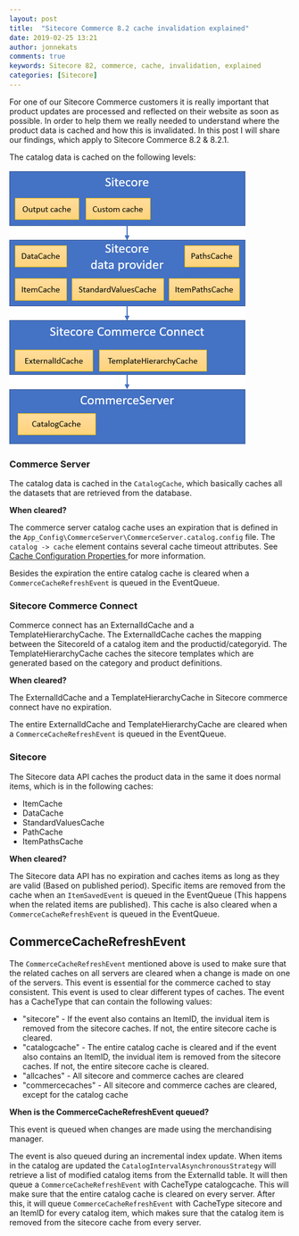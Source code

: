 ```yaml
---
layout: post
title:  "Sitecore Commerce 8.2 cache invalidation explained"
date: 2019-02-25 13:21
author: jonnekats
comments: true
keywords: Sitecore 82, commerce, cache, invalidation, explained
categories: [Sitecore]
---
```

For one of our Sitecore Commerce customers it is really important that product updates are processed and reflected on their website as soon as possible. In order to help them we really needed to understand where the product data is cached and how this is invalidated. In this post I will share our findings, which apply to Sitecore Commerce 8.2 & 8.2.1.

The catalog data is cached on the following levels:

![Caching layers](/assets/images/commerce-caching/cachinglayers.gif)

### Commerce Server
The catalog data is cached in the `CatalogCache`, which basically caches all the datasets that are retrieved from the database.  

**When cleared?**

The commerce server catalog cache uses an expiration that is defined in the `App_Config\CommerceServer\CommerceServer.catalog.config` file. The `catalog -> cache` element contains several cache timeout attributes. See [Cache Configuration Properties ](https://docs.microsoft.com/en-us/previous-versions/commerce-server/aa144659(v=cs.90)) for more information.

Besides the expiration the entire catalog cache is cleared when a `CommerceCacheRefreshEvent` is queued in the EventQueue.  

### Sitecore Commerce Connect
Commerce connect has an ExternalIdCache and a TemplateHierarchyCache. The ExternalIdCache caches the mapping between the SitecoreId of a catalog item and the productid/categoryid. The TemplateHierarchyCache caches the sitecore templates which are generated based on the category and product definitions. 

**When cleared?**

The ExternalIdCache and a TemplateHierarchyCache in Sitecore commerce connect have no expiration. 

The entire ExternalIdCache and TemplateHierarchyCache are cleared when a `CommerceCacheRefreshEvent` is queued in the EventQueue.  

### Sitecore
The Sitecore data API caches the product data in the same it does normal items, which is in the following caches:

- ItemCache
- DataCache
- StandardValuesCache
- PathCache
- ItemPathsCache

**When cleared?**

The Sitecore data API has no expiration and caches items as long as they are valid (Based on published period). Specific items are removed from the cache when an `ItemSavedEvent` is queued in the EventQueue (This happens when the related items are published). This cache is also cleared when a `CommerceCacheRefreshEvent` is queued in the EventQueue.  

## CommerceCacheRefreshEvent
The `CommerceCacheRefreshEvent` mentioned above is used to make sure that the related caches on all servers are cleared when a change is made on one of the servers. This event is essential for the commerce cached to stay consistent. This event is used to clear different types of caches. The event has a CacheType that can contain the following values:

- "sitecore" - If the event also contains an ItemID, the invidual item is removed from the sitecore caches. If not, the entire sitecore cache is cleared. 
- "catalogcache" - The entire catalog cache is cleared and if the event also contains an ItemID, the invidual item is removed from the sitecore caches. If not, the entire sitecore cache is cleared. 
- "allcaches" - All sitecore and commerce caches are cleared
- "commercecaches" - All sitecore and commerce caches are cleared, except for the catalog cache

**When is the CommerceCacheRefreshEvent queued?**

This event is queued when changes are made using the merchandising manager. 

The event is also queued during an incremental index update. When items in the catalog are updated the `CatalogIntervalAsynchronousStrategy` will retrieve a list of modified catalog items from the ExternalId table. It will then queue a `CommerceCacheRefreshEvent` with CacheType catalogcache. This will make sure that the entire catalog cache is cleared on every server. After this, it will queue `CommerceCacheRefreshEvent` with CacheType sitecore and an ItemID for every catalog item, which makes sure that the catalog item is removed from the sitecore cache from every server. 